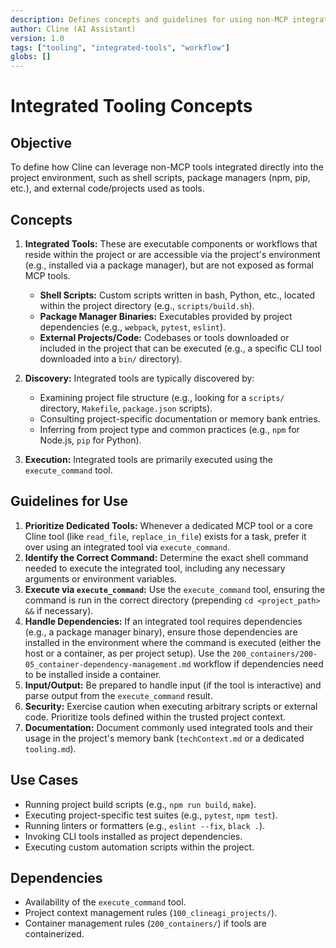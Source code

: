 ```yaml
---
description: Defines concepts and guidelines for using non-MCP integrated tools like shell scripts, package managers, and external projects.
author: Cline (AI Assistant)
version: 1.0
tags: ["tooling", "integrated-tools", "workflow"]
globs: []
---
```


# Integrated Tooling Concepts

## Objective

To define how Cline can leverage non-MCP tools integrated directly into the project environment, such as shell scripts, package managers (npm, pip, etc.), and external code/projects used as tools.

## Concepts

1.  **Integrated Tools:** These are executable components or workflows that reside within the project or are accessible via the project's environment (e.g., installed via a package manager), but are not exposed as formal MCP tools.
    *   **Shell Scripts:** Custom scripts written in bash, Python, etc., located within the project directory (e.g., `scripts/build.sh`).
    *   **Package Manager Binaries:** Executables provided by project dependencies (e.g., `webpack`, `pytest`, `eslint`).
    *   **External Projects/Code:** Codebases or tools downloaded or included in the project that can be executed (e.g., a specific CLI tool downloaded into a `bin/` directory).

2.  **Discovery:** Integrated tools are typically discovered by:
    *   Examining project file structure (e.g., looking for a `scripts/` directory, `Makefile`, `package.json` scripts).
    *   Consulting project-specific documentation or memory bank entries.
    *   Inferring from project type and common practices (e.g., `npm` for Node.js, `pip` for Python).

3.  **Execution:** Integrated tools are primarily executed using the `execute_command` tool.

## Guidelines for Use

1.  **Prioritize Dedicated Tools:** Whenever a dedicated MCP tool or a core Cline tool (like `read_file`, `replace_in_file`) exists for a task, prefer it over using an integrated tool via `execute_command`.
2.  **Identify the Correct Command:** Determine the exact shell command needed to execute the integrated tool, including any necessary arguments or environment variables.
3.  **Execute via `execute_command`:** Use the `execute_command` tool, ensuring the command is run in the correct directory (prepending `cd <project_path> &&` if necessary).
4.  **Handle Dependencies:** If an integrated tool requires dependencies (e.g., a package manager binary), ensure those dependencies are installed in the environment where the command is executed (either the host or a container, as per project setup). Use the `200_containers/200-05_container-dependency-management.md` workflow if dependencies need to be installed inside a container.
5.  **Input/Output:** Be prepared to handle input (if the tool is interactive) and parse output from the `execute_command` result.
6.  **Security:** Exercise caution when executing arbitrary scripts or external code. Prioritize tools defined within the trusted project context.
7.  **Documentation:** Document commonly used integrated tools and their usage in the project's memory bank (`techContext.md` or a dedicated `tooling.md`).

## Use Cases

*   Running project build scripts (e.g., `npm run build`, `make`).
*   Executing project-specific test suites (e.g., `pytest`, `npm test`).
*   Running linters or formatters (e.g., `eslint --fix`, `black .`).
*   Invoking CLI tools installed as project dependencies.
*   Executing custom automation scripts within the project.

## Dependencies

*   Availability of the `execute_command` tool.
*   Project context management rules (`100_clineagi_projects/`).
*   Container management rules (`200_containers/`) if tools are containerized.
